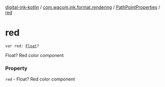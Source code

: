 [digital-ink-kotlin](../../index.md) / [com.wacom.ink.format.rendering](../index.md) / [PathPointProperties](index.md) / [red](./red.md)

# red

`var red: `[`Float`](https://kotlinlang.org/api/latest/jvm/stdlib/kotlin/-float/index.html)`?`

Float? Red color component

### Property

`red` - Float? Red color component